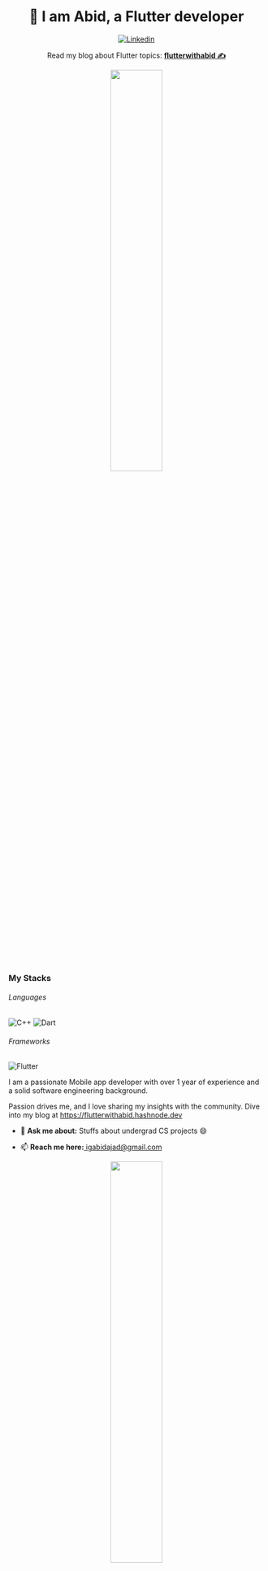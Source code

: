 <h1 align="center"> 👋 I am Abid, a Flutter developer</h2>

<p align="center">
<a href="https://www.linkedin.com/in/abidajad/" target="_blank"><img alt="Linkedin" src="https://img.shields.io/badge/linkedin-%230077B5.svg?&style=for-the-badge&logo=linkedin&logoColor=white"></a>
</p>
<p align="center">Read my blog about Flutter topics: <a href="https://flutterwithabid.hashnode.dev" target="_blank"><b>flutterwithabid ✍</b></a></p>

<p align="center">
 <img src="https://github-readme-streak-stats.herokuapp.com/?user=AbidAjad&hide_border=false&theme=react" width="45%"/>
 </p>

### My Stacks
###### Languages
<p>
 
<img alt="C++" src="https://img.shields.io/badge/C++-00599C.svg?&style=flat-square&logo=c%2B%2B&logoColor=white" />
<img alt="Dart" src="https://img.shields.io/badge/Dart-0175C2.svg?&style=flat-square&logo=dart&logoColor=white" />

</p>

  

###### Frameworks
<p>
<img alt="Flutter" src="https://img.shields.io/badge/Flutter-02569B.svg?&style=flat-square&logo=flutter&logoColor=white" />
<br>
</p>

I am a passionate Mobile app developer with over 1 year of experience and a solid software engineering background.

Passion drives me, and I love sharing my insights with the community. Dive into my blog at https://flutterwithabid.hashnode.dev

- 💬 <b>Ask me about:</b> Stuffs about undergrad CS projects 😄

- 📫 <b>Reach me here:</b><a href="mailto:igabidajad@gmail.com" target="_blank">  igabidajad@gmail.com</a>

<p align="center">
  <img src="https://github-readme-stats-sigma-five.vercel.app/api?username=AbidAjad&count_private=true&show_icons=true&hide=issues&theme=react" width="45%"/>
</p>


<h2 align="center">Happy Coding!</h2>
